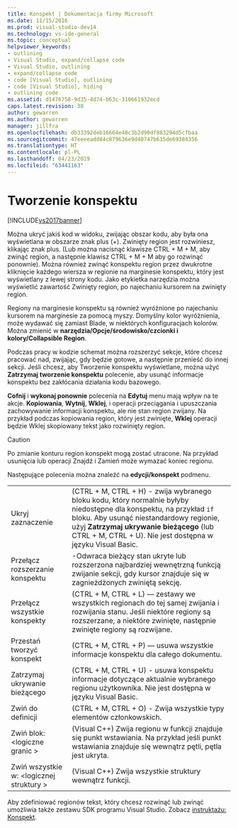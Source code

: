 ```yaml
---
title: Konspekt | Dokumentacja firmy Microsoft
ms.date: 11/15/2016
ms.prod: visual-studio-dev14
ms.technology: vs-ide-general
ms.topic: conceptual
helpviewer_keywords:
- outlining
- Visual Studio, expand/collapse code
- Visual Studio, outlining
- expand/collapse code
- code [Visual Studio], outlining
- code [Visual Studio], hiding
- outlining code
ms.assetid: d1476758-9d35-4d74-b63c-310661932ecd
caps.latest.revision: 38
author: gewarren
ms.author: gewarren
manager: jillfra
ms.openlocfilehash: db33392deb16664e48c3b2d90df883294d5cfbaa
ms.sourcegitcommit: 47eeeeadd84c879636e9d48747b615de69384356
ms.translationtype: HT
ms.contentlocale: pl-PL
ms.lasthandoff: 04/23/2019
ms.locfileid: "63441163"
---
```

# <a name="outlining"></a>Tworzenie konspektu
[!INCLUDE[vs2017banner](../includes/vs2017banner.md)]

Można ukryć jakiś kod w widoku, zwijając obszar kodu, aby była ona wyświetlana w obszarze znak plus (+). Zwinięty region jest rozwiniesz, klikając znak plus. (Lub można nacisnąć klawisze CTRL + M + M, aby zwinąć region, a następnie klawisz CTRL + M + M aby go rozwinąć ponownie). Można również zwinąć konspektu region przez dwukrotne kliknięcie każdego wiersza w regionie na marginesie konspektu, który jest wyświetlany z lewej strony kodu. Jako etykietka narzędzia można wyświetlić zawartość Zwinięty region, po najechaniu kursorem na zwinięty region.  
  
 Regiony na marginesie konspektu są również wyróżnione po najechaniu kursorem na marginesie za pomocą myszy. Domyślny kolor wyróżnienia, może wydawać się zamiast Blade, w niektórych konfiguracjach kolorów. Można zmienić w **narzędzia/Opcje/środowisko/czcionki i kolory/Collapsible Region**.  
  
 Podczas pracy w kodzie schemat można rozszerzyć sekcje, które chcesz pracować nad, zwijając, gdy będzie gotowe, a następnie przenieść do innej sekcji. Jeśli chcesz, aby Tworzenie konspektu wyświetlane, można użyć **Zatrzymaj tworzenie konspektu** polecenie, aby usunąć informacje konspektu bez zakłócania działania kodu bazowego.  
  
 **Cofnij** i **wykonaj ponownie** polecenia na **Edytuj** menu mają wpływ na te akcje. **Kopiowania**, **Wytnij**, **Wklej**, i operacji przeciągania i upuszczania zachowywanie informacji konspektu, ale nie stan region zwijany. Na przykład podczas kopiowania region, który jest zwinięte, **Wklej** operacji będzie Wklej skopiowany tekst jako rozwinięty region.  
  
> [!CAUTION]
> Po zmianie konturu region konspekt mogą zostać utracone. Na przykład usunięcia lub operacji Znajdź i Zamień może wymazać koniec regionu.  
  
 Następujące polecenia można znaleźć na **edycji/konspekt** podmenu.  
  
|||  
|-|-|  
|Ukryj zaznaczenie|(CTRL + M, CTRL + H) - zwija wybranego bloku kodu, który normalnie byłyby niedostępne dla konspektu, na przykład `if` bloku. Aby usunąć niestandardowy regionie, użyj **Zatrzymaj ukrywanie bieżącego** (lub CTRL + M, CTRL + U). Nie jest dostępna w języku Visual Basic.|  
|Przełącz rozszerzanie konspektu|-Odwraca bieżący stan ukryte lub rozszerzona najbardziej wewnętrzną funkcją zwijanie sekcji, gdy kursor znajduje się w zagnieżdżonych zwiniętą sekcję.|  
|Przełącz wszystkie konspekty|(CTRL + M, CTRL + L) — zestawy we wszystkich regionach do tej samej zwijania i rozwijania stanu. Jeśli niektóre regiony są rozszerzane, a niektóre zwinięte, następnie zwinięte regiony są rozwijane.|  
|Przestań tworzyć konspekt|(CTRL + M, CTRL + P) — usuwa wszystkie informacje konspektu dla całego dokumentu.|  
|Zatrzymaj ukrywanie bieżącego|(CTRL + M, CTRL + U) - usuwa konspektu informacje dotyczące aktualnie wybranego regionu użytkownika. Nie jest dostępna w języku Visual Basic.|  
|Zwiń do definicji|(CTRL + M, CTRL + O) - Zwija wszystkie typy elementów członkowskich.|  
|Zwiń blok:\<logiczne granic >|(Visual C++) Zwija regionu w funkcji znajduje się punkt wstawiania. Na przykład jeśli punkt wstawiania znajduje się wewnątrz pętli, pętla jest ukryta.|  
|Zwiń wszystkie w: \<logicznej struktury >|(Visual C++) Zwija wszystkie struktury wewnątrz funkcji.|  
  
 Aby zdefiniować regionów tekst, który chcesz rozwinąć lub zwinąć umożliwia także zestawu SDK programu Visual Studio. Zobacz [instruktażu: Konspekt](../extensibility/walkthrough-outlining.md).
